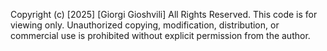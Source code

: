 Copyright (c) [2025] [Giorgi Gioshvili]
All Rights Reserved.
This code is for viewing only. Unauthorized copying, modification, distribution, or commercial use is prohibited without explicit permission from the author.
